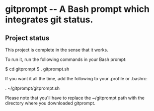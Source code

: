 # gitprompt -- A Bash prompt which integrates git status.

## Project status

This project is complete in the sense that it works.

To run it, run the following commands in your Bash prompt:

  $ cd gitprompt
  $ . gitprompt.sh

If you want it all the time, add the following to your .profile or .bashrc:

  . ~/gitprompt/gitprompt.sh

Please note that you'll have to replace the ~/gitprompt path with the
directory where you downloaded gitprompt.
